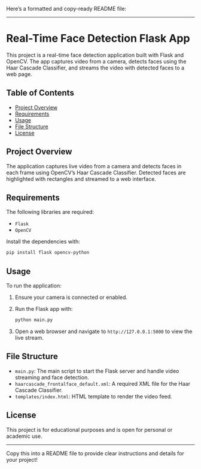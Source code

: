 Here’s a formatted and copy-ready README file:

---

# Real-Time Face Detection Flask App

This project is a real-time face detection application built with Flask and OpenCV. The app captures video from a camera, detects faces using the Haar Cascade Classifier, and streams the video with detected faces to a web page.

## Table of Contents

- [Project Overview](#project-overview)
- [Requirements](#requirements)
- [Usage](#usage)
- [File Structure](#file-structure)
- [License](#license)

## Project Overview

The application captures live video from a camera and detects faces in each frame using OpenCV’s Haar Cascade Classifier. Detected faces are highlighted with rectangles and streamed to a web interface.

## Requirements

The following libraries are required:

- `Flask`
- `OpenCV`

Install the dependencies with:

```bash
pip install flask opencv-python
```

## Usage

To run the application:

1. Ensure your camera is connected or enabled.
2. Run the Flask app with:

    ```bash
    python main.py
    ```

3. Open a web browser and navigate to `http://127.0.0.1:5000` to view the live stream.

## File Structure

- `main.py`: The main script to start the Flask server and handle video streaming and face detection.
- `haarcascade_frontalface_default.xml`: A required XML file for the Haar Cascade Classifier.
- `templates/index.html`: HTML template to render the video feed.

## License

This project is for educational purposes and is open for personal or academic use.

---

Copy this into a README file to provide clear instructions and details for your project!